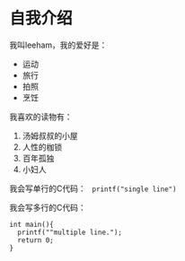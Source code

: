 # 自我介绍

我叫leeham，我的爱好是：
- 运动
- 旅行
- 拍照
- 烹饪

我喜欢的读物有：
1. 汤姆叔叔的小屋
2. 人性的枷锁
3. 百年孤独
4. 小妇人

我会写单行的C代码：
` printf("single line")`

我会写多行的C代码：
```
int main(){
  printf(""multiple line.");
  return 0;
}
```
